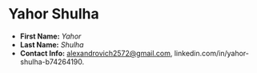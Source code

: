 # Yahor Shulha # 

* **First Name:** *Yahor*
* **Last Name:** *Shulha*
* **Contact Info:** alexandrovich2572@gmail.com,  linkedin.com/in/yahor-shulha-b74264190.